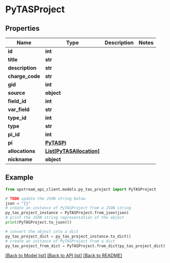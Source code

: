 # PyTASProject


## Properties

Name | Type | Description | Notes
------------ | ------------- | ------------- | -------------
**id** | **int** |  | 
**title** | **str** |  | 
**description** | **str** |  | 
**charge_code** | **str** |  | 
**gid** | **int** |  | 
**source** | **object** |  | 
**field_id** | **int** |  | 
**var_field** | **str** |  | 
**type_id** | **int** |  | 
**type** | **str** |  | 
**pi_id** | **int** |  | 
**pi** | [**PyTASPi**](PyTASPi.md) |  | 
**allocations** | [**List[PyTASAllocation]**](PyTASAllocation.md) |  | 
**nickname** | **object** |  | 

## Example

```python
from upstream_api_client.models.py_tas_project import PyTASProject

# TODO update the JSON string below
json = "{}"
# create an instance of PyTASProject from a JSON string
py_tas_project_instance = PyTASProject.from_json(json)
# print the JSON string representation of the object
print(PyTASProject.to_json())

# convert the object into a dict
py_tas_project_dict = py_tas_project_instance.to_dict()
# create an instance of PyTASProject from a dict
py_tas_project_from_dict = PyTASProject.from_dict(py_tas_project_dict)
```
[[Back to Model list]](../README.md#documentation-for-models) [[Back to API list]](../README.md#documentation-for-api-endpoints) [[Back to README]](../README.md)


